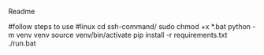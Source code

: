 Readme


#follow steps to use 
#linux
cd ssh-command/ 
sudo chmod +x *.bat 
python -m venv venv 
source venv/bin/activate 
pip install -r requirements.txt 
./run.bat 

